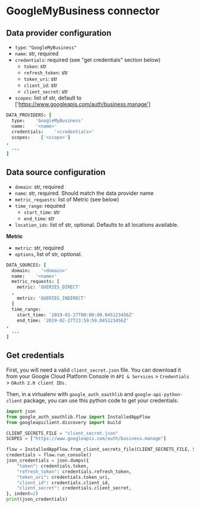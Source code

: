 # GoogleMyBusiness connector

## Data provider configuration

* `type`: `"GoogleMyBusiness"`
* `name`: str, required
* `credentials`: required (see "get credentials" section below)
  * `token`: str
  * `refresh_token`: str
  * `token_uri`: str
  * `client_id`: str
  * `client_secret`: str
* `scopes`: list of str, default to ['https://www.googleapis.com/auth/business.manage']

```coffee
DATA_PROVIDERS: [
  type:    'GoogleMyBusiness'
  name:    '<name>'
  credentials:    '<credentials>'
  scopes:    ['<scope>']
,
  ...
]
```

## Data source configuration

* `domain`: str, required
* `name`: str, required. Should match the data provider name
* `metric_requests`: list of Metric (see below)
* `time_range`: required
  * `start_time`: str
  * `end_time`: str
* `location_ids`: list of str, optional. Defaults to all locations available.


**Metric**

* `metric`: str, required
* `options`, list of str, optional.


```coffee
DATA_SOURCES: [
  domain:    '<domain>'
  name:    '<name>'
  metric_requests: [
    metric: 'QUERIES_DIRECT'
  ,
    metric: 'QUERIES_INDIRECT'
  ]
  time_range:
    start_time: '2019-01-27T00:00:00.045123456Z'
    end_time: '2019-02-27T23:59:59.045123456Z'
,
  ...
]
```


## Get credentials

First, you will need a valid `client_secret.json` file. You can download it from your Google Cloud Platform Console 
in `API & Services` > `Credentials` > `OAuth 2.0 client IDs.` 

Then, in a virtualenv with `google_auth_oauthlib` and `google-api-python-client` package, you can use this python code to get your credentials:

```python
import json
from google_auth_oauthlib.flow import InstalledAppFlow
from googleapiclient.discovery import build

CLIENT_SECRETS_FILE = "client_secret.json"
SCOPES = ["https://www.googleapis.com/auth/business.manage"]

flow = InstalledAppFlow.from_client_secrets_file(CLIENT_SECRETS_FILE, SCOPES)
credentials = flow.run_console()
json_credentials = json.dumps({
    "token": credentials.token,
    "refresh_token": credentials.refresh_token,
    "token_uri": credentials.token_uri,
    "client_id": credentials.client_id,
    "client_secret": credentials.client_secret,
}, indent=2)
print(json_credentials)
```
